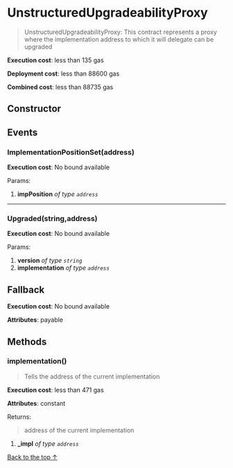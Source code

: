 # UnstructuredUpgradeabilityProxy
> UnstructuredUpgradeabilityProxy: This contract represents a proxy where       the implementation address to which it will delegate can be upgraded


**Execution cost**: less than 135 gas

**Deployment cost**: less than 88600 gas

**Combined cost**: less than 88735 gas

## Constructor




## Events
### ImplementationPositionSet(address)


**Execution cost**: No bound available


Params:

1. **impPosition** *of type `address`*

--- 
### Upgraded(string,address)


**Execution cost**: No bound available


Params:

1. **version** *of type `string`*
2. **implementation** *of type `address`*

## Fallback


**Execution cost**: No bound available

**Attributes**: payable



## Methods
### implementation()
>
>Tells the address of the current implementation


**Execution cost**: less than 471 gas

**Attributes**: constant



Returns:

> address of the current implementation

1. **_impl** *of type `address`*

[Back to the top ↑](#unstructuredupgradeabilityproxy)
